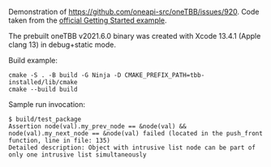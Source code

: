 Demonstration of https://github.com/oneapi-src/oneTBB/issues/920. Code taken from the [official Getting Started example](https://oneapi-src.github.io/oneTBB/GSG/get_started.html#example).

The prebuilt oneTBB v2021.6.0 binary was created with Xcode 13.4.1 (Apple clang 13) in debug+static mode.

Build example:

```
cmake -S . -B build -G Ninja -D CMAKE_PREFIX_PATH=tbb-installed/lib/cmake
cmake --build build
```

Sample run invocation:

```
$ build/test_package
Assertion node(val).my_prev_node == &node(val) && node(val).my_next_node == &node(val) failed (located in the push_front function, line in file: 135)
Detailed description: Object with intrusive list node can be part of only one intrusive list simultaneously
```
